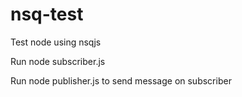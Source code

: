 # nsq-test
Test node using nsqjs

Run node subscriber.js

Run node publisher.js to send message on subscriber
